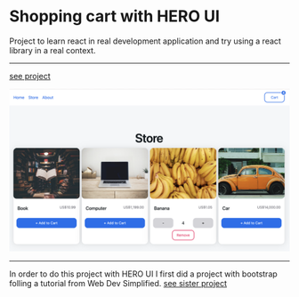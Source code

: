 # Shopping cart with HERO UI
Project to learn react in real development application and try using a react library in a real context. 

---

[see project]()

[![image](./public/ProjectDemo.png)]()


---

In order to do this project with HERO UI I first did a project with bootstrap folling a tutorial from Web Dev Simplified. 
[see sister project](https://github.com/Jeremie-R/ShoppingCart)